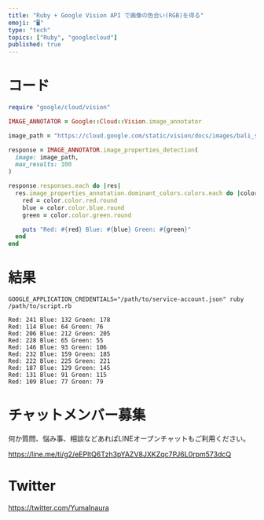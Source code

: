 ```yaml
---
title: "Ruby + Google Vision API で画像の色合い(RGB)を得る"
emoji: "🖥"
type: "tech"
topics: ["Ruby", "googlecloud"]
published: true
---
```


# コード

```rb
require "google/cloud/vision"

IMAGE_ANNOTATOR = Google::Cloud::Vision.image_annotator

image_path = "https://cloud.google.com/static/vision/docs/images/bali_small.jpeg?hl=ja"

response = IMAGE_ANNOTATOR.image_properties_detection(
  image: image_path,
  max_results: 100
)

response.responses.each do |res|
  res.image_properties_annotation.dominant_colors.colors.each do |color|
    red = color.color.red.round
    blue = color.color.blue.round
    green = color.color.green.round

    puts "Red: #{red} Blue: #{blue} Green: #{green}"
  end
end
```

# 結果

```
GOOGLE_APPLICATION_CREDENTIALS="/path/to/service-account.json" ruby /path/to/script.rb

Red: 241 Blue: 132 Green: 178
Red: 114 Blue: 64 Green: 76
Red: 206 Blue: 212 Green: 205
Red: 228 Blue: 65 Green: 55
Red: 146 Blue: 93 Green: 106
Red: 232 Blue: 159 Green: 185
Red: 222 Blue: 225 Green: 221
Red: 187 Blue: 129 Green: 145
Red: 131 Blue: 91 Green: 115
Red: 109 Blue: 77 Green: 79
```



# チャットメンバー募集


何か質問、悩み事、相談などあればLINEオープンチャットもご利用ください。

https://line.me/ti/g2/eEPltQ6Tzh3pYAZV8JXKZqc7PJ6L0rpm573dcQ


# Twitter

https://twitter.com/YumaInaura

